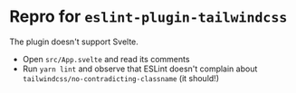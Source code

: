 # Repro for `eslint-plugin-tailwindcss`

The plugin doesn't support Svelte.

- Open `src/App.svelte` and read its comments
- Run `yarn lint` and observe that ESLint doesn't complain about `tailwindcss/no-contradicting-classname` (it should!)
